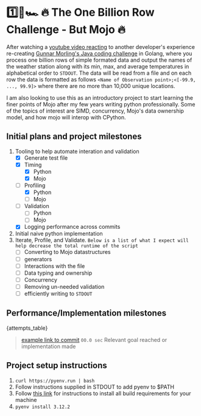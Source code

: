 # 1️⃣🐝🏎️ 🔥 The One Billion Row Challenge - But Mojo 🔥

After watching a [youtube video reacting](https://youtu.be/cYng524S-MA?si=tJ1I7QKifOiz-Kt8) to another developer's experience re-creating [Gunnar Morling's Java coding challenge](https://www.morling.dev/blog/1brc-results-are-in/) in Golang, where you process one billion rows of simple formated data and output the names of the weather station along with its min, max, and average temperatures in alphabetical order to `STDOUT`. The data will be read from a file and on each row the data is formatted as follows `<Name of Observation point>;<[-99.9, ..., 99.9]>` where there are no more than 10,000 unique locations.

I am also looking to use this as an introductory project to start learning the finer points of Mojo after my few years writing python professionally. Some of the topics of interest are SIMD, concurrency, Mojo's data ownership model, and how mojo will interop with CPython.

## Initial plans and project milestones

1. Tooling to help automate interation and validation
    - [X] Generate test file
    - [X] Timing
      - [X] Python
      - [X] Mojo
    - [ ] Profiling
      - [X] Python
      - [ ] Mojo
    - [ ] Validation
      - [ ] Python
      - [ ] Mojo
    - [X] Logging performance across commits
2. Initial naive python implementation
3. Iterate, Profile, and Validate. `Below is a list of what I expect will help decrease the total runtime of the script`
    - [ ] Converting to Mojo datastructures
    - [ ] generators
    - [ ] Interactions with the file
    - [ ] Data typing and ownership
    - [ ] Concurrency
    - [ ] Removing un-needed validation
    - [ ] efficiently writing to `STDOUT`

## Performance/Implementation milestones

{attempts_table}

> [example link to commit](https://google.com) `00.0 sec` Relevant goal reached or implementation made

## Project setup instructions

1. `curl https://pyenv.run | bash`
2. Follow instructions supplied in STDOUT to add pyenv to $PATH
3. Follow [this link](https://github.com/pyenv/pyenv/wiki#suggested-build-environment) for instructions to install all build requirements for your machine
4. `pyenv install 3.12.2`
